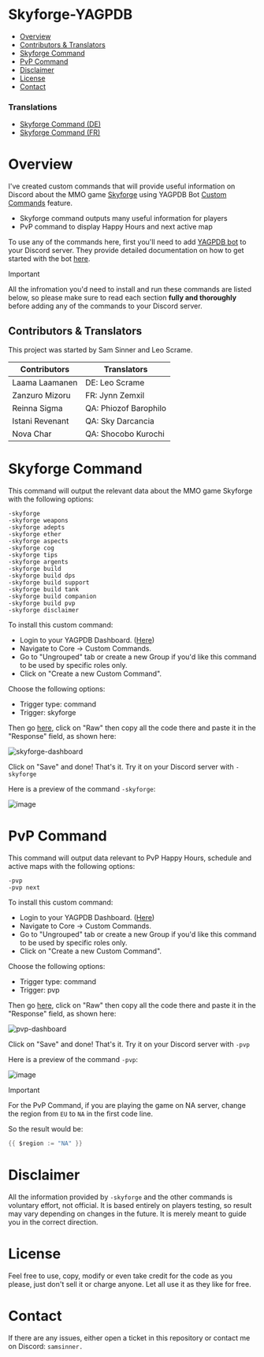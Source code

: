 # Skyforge-YAGPDB
- [Overview](#overview)
- [Contributors & Translators](#contributors--translators)
- [Skyforge Command](#skyforge-command)
- [PvP Command](#pvp-command)
- [Disclaimer](#disclaimer)
- [License](#license)
- [Contact](#contact)

### Translations
- [Skyforge Command (DE)](https://github.com/Samillion/skyforge-yagpdb/tree/main/translations#skyforge-de-command)
- [Skyforge Command (FR)](https://github.com/Samillion/skyforge-yagpdb/tree/main/translations#skyforge-fr-command)

# Overview
I've created custom commands that will provide useful information on Discord about the MMO game [Skyforge](https://sf.my.games/en) using YAGPDB Bot [Custom Commands](https://docs.yagpdb.xyz/commands/custom-commands) feature.

- Skyforge command outputs many useful information for players
- PvP command to display Happy Hours and next active map

To use any of the commands here, first you'll need to add [YAGPDB bot](https://yagpdb.xyz/) to your Discord server. They provide detailed documentation on how to get started with the bot [here](https://docs.yagpdb.xyz/getting-started).

> [!IMPORTANT]
> All the infromation you'd need to install and run these commands are listed below, so please make sure to read each section **fully and thoroughly** before adding any of the commands to your Discord server.

## Contributors & Translators
This project was started by Sam Sinner and Leo Scrame.

| Contributors | Translators |
| ------ | ------ |
| Laama Laamanen | DE: Leo Scrame |
| Zanzuro Mizoru | FR: Jynn Zemxil |
| Reinna Sigma | QA: Phiozof Barophilo |
| Istani Revenant | QA: Sky Darcancia |
| Nova Char | QA: Shocobo Kurochi |

# Skyforge Command
This command will output the relevant data about the MMO game Skyforge with the following options:
```
-skyforge
-skyforge weapons
-skyforge adepts
-skyforge ether
-skyforge aspects
-skyforge cog
-skyforge tips
-skyforge argents
-skyforge build
-skyforge build dps
-skyforge build support
-skyforge build tank
-skyforge build companion
-skyforge build pvp
-skyforge disclaimer
```

To install this custom command:
- Login to your YAGPDB Dashboard. ([Here](https://yagpdb.xyz/manage))
- Navigate to Core -> Custom Commands.
- Go to "Ungrouped" tab or create a new Group if you'd like this command to be used by specific roles only.
- Click on "Create a new Custom Command".

Choose the following options:
- Trigger type: command
- Trigger: skyforge

Then go [here](https://github.com/Samillion/skyforge-yagpdb/blob/main/skyforge-command.go), click on "Raw" then copy all the code there and paste it in the "Response" field, as shown here:

![skyforge-dashboard](https://i.imgur.com/HXHfqQE.jpeg)

Click on "Save" and done! That's it. Try it on your Discord server with `-skyforge`

Here is a preview of the command `-skyforge`:

![image](https://github.com/Samillion/skyforge-yagpdb/assets/17427046/390399fa-490a-4532-9a39-deac233d4458)

# PvP Command
This command will output data relevant to PvP Happy Hours, schedule and active maps with the following options:
```
-pvp
-pvp next
```

To install this custom command:
- Login to your YAGPDB Dashboard. ([Here](https://yagpdb.xyz/manage))
- Navigate to Core -> Custom Commands.
- Go to "Ungrouped" tab or create a new Group if you'd like this command to be used by specific roles only.
- Click on "Create a new Custom Command".

Choose the following options:
- Trigger type: command
- Trigger: pvp

Then go [here](https://github.com/Samillion/skyforge-yagpdb/blob/main/pvp-command.go), click on "Raw" then copy all the code there and paste it in the "Response" field, as shown here:

![pvp-dashboard](https://i.imgur.com/l9LilzK.jpeg)

Click on "Save" and done! That's it. Try it on your Discord server with `-pvp`

Here is a preview of the command `-pvp`:

![image](https://github.com/Samillion/skyforge-yagpdb/assets/17427046/f0d61e79-e39c-46e5-8f99-3e0b4bd07c91)

> [!IMPORTANT]
> For the PvP Command, if you are playing the game on NA server, change the region from `EU` to `NA` in the first code line.

So the result would be:
```go
{{ $region := "NA" }}
```

# Disclaimer
All the information provided by `-skyforge` and the other commands is voluntary effort, not official. It is based entirely on players testing, so result may vary depending on changes in the future. It is merely meant to guide you in the correct direction.

# License
Feel free to use, copy, modify or even take credit for the code as you please, just don't sell it or charge anyone. Let all use it as they like for free.

# Contact
If there are any issues, either open a ticket in this repository or contact me on Discord: `samsinner.`
